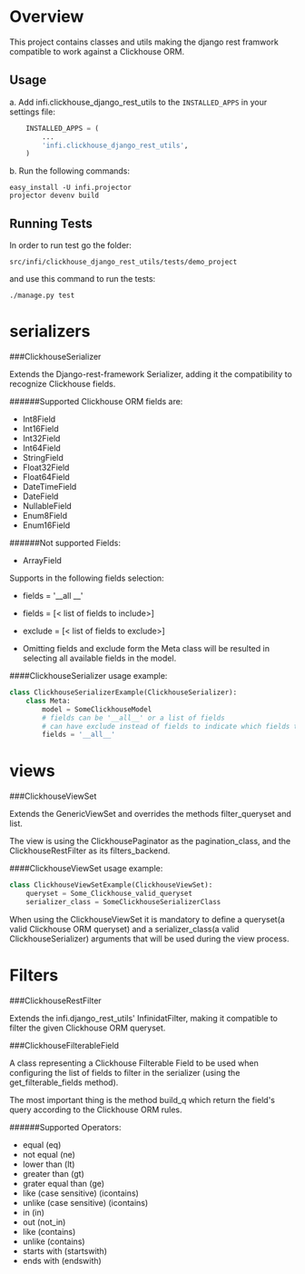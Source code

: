 Overview
========
This project contains classes and utils making the django rest framwork compatible to work against a Clickhouse ORM.


Usage
-----
a. Add infi.clickhouse_django_rest_utils to the `INSTALLED_APPS` in your settings file:

```python
    INSTALLED_APPS = (
        ...
        'infi.clickhouse_django_rest_utils',
    )
```
b. Run the following commands:
    
    easy_install -U infi.projector
    projector devenv build

Running Tests
-------------
In order to run test go the folder:

    src/infi/clickhouse_django_rest_utils/tests/demo_project
and use this command to run the tests:

    ./manage.py test
    

serializers
=======

###ClickhouseSerializer

Extends the Django-rest-framework Serializer, adding it the compatibility to recognize Clickhouse fields.

######Supported Clickhouse ORM fields are:

- Int8Field
- Int16Field
- Int32Field
- Int64Field
- StringField
- Float32Field
- Float64Field
- DateTimeField
- DateField
- NullableField
- Enum8Field
- Enum16Field

######Not supported Fields:

- ArrayField


Supports in the following fields selection:
- fields = '__all __'
- fields = [< list of fields to include>]
- exclude = [< list of fields to exclude>]

- Omitting fields and exclude form the Meta class will be resulted in selecting all available fields in the model.

####ClickhouseSerializer usage example:

```python
class ClickhouseSerializerExample(ClickhouseSerializer):
    class Meta:
        model = SomeClickhouseModel
        # fields can be '__all__' or a list of fields
        # can have exclude instead of fields to indicate which fields to exclude 
        fields = '__all__'
```

    
 views
=======

###ClickhouseViewSet

Extends the GenericViewSet and overrides the methods 
filter_queryset and list. 

The view is using the ClickhousePaginator as the pagination_class, and the ClickhouseRestFilter as its filters_backend.

####ClickhouseViewSet usage example:

```python
class ClickhouseViewSetExample(ClickhouseViewSet):
    queryset = Some_Clickhouse_valid_queryset
    serializer_class = SomeClickhouseSerializerClass
```

When using the ClickhouseViewSet it is mandatory to define 
a queryset(a valid Clickhouse ORM queryset) and a serializer_class(a valid ClickhouseSerializer) arguments that will be used during 
the view process. 



Filters
=======

###ClickhouseRestFilter

Extends the infi.django_rest_utils' InfinidatFilter, making it compatible to filter the given Clickhouse ORM queryset.


###ClickhouseFilterableField

A class representing a Clickhouse Filterable Field to be 
used when configuring the list of fields to filter in the 
serializer (using the get_filterable_fields method).

The most important thing is the method build_q which return the field's query according to the Clickhouse ORM rules.


######Supported Operators:

- equal (eq)
- not equal (ne)
- lower than (lt)
- greater than (gt)
- grater equal than (ge)
- like (case sensitive) (icontains)
- unlike (case sensitive) (icontains)
- in (in)
- out (not_in)
- like (contains)
- unlike (contains)
- starts with (startswith)
- ends with (endswith)

